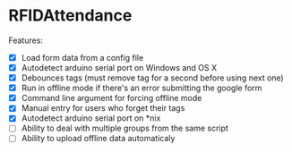 # RFIDAttendance

Features:
- [x] Load form data from a config file
- [x] Autodetect arduino serial port on Windows and OS X
- [x] Debounces tags (must remove tag for a second before using next one)
- [x] Run in offline mode if there's an error submitting the google form
- [x] Command line argument for forcing offline mode
- [x] Manual entry for users who forget their tags
- [x] Autodetect arduino serial port on *nix
- [ ] Ability to deal with multiple groups from the same script
- [ ] Ability to upload offline data automaticaly
